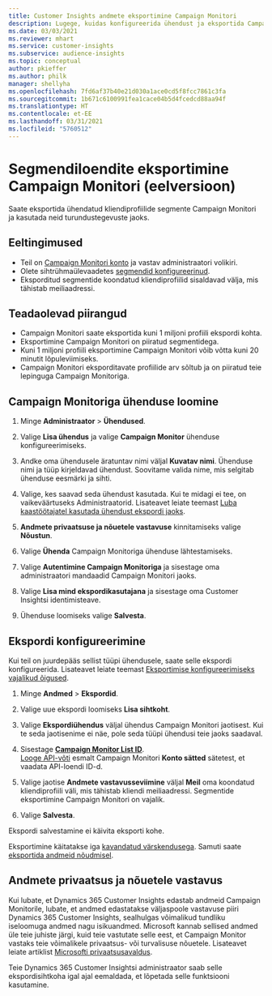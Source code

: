 ```yaml
---
title: Customer Insights andmete eksportimine Campaign Monitori
description: Lugege, kuidas konfigureerida ühendust ja eksportida Campaign Monitori.
ms.date: 03/03/2021
ms.reviewer: mhart
ms.service: customer-insights
ms.subservice: audience-insights
ms.topic: conceptual
author: pkieffer
ms.author: philk
manager: shellyha
ms.openlocfilehash: 7fd6af37b40e21d030a1ace0cd5f8fcc7861c3fa
ms.sourcegitcommit: 1b671c6100991fea1cace04b5d4fcedcd88aa94f
ms.translationtype: HT
ms.contentlocale: et-EE
ms.lasthandoff: 03/31/2021
ms.locfileid: "5760512"
---
```

# <a name="export-segment-lists-to-campaign-monitor-preview"></a>Segmendiloendite eksportimine Campaign Monitori (eelversioon)

Saate eksportida ühendatud kliendiprofiilide segmente Campaign Monitori ja kasutada neid turundustegevuste jaoks.

## <a name="prerequisites"></a>Eeltingimused

-   Teil on [Campaign Monitori konto](https://www.campaignmonitor.com/) ja vastav administraatori volikiri.
-   Olete sihtrühmaülevaadetes [segmendid konfigureerinud](segments.md).
-   Eksporditud segmentide koondatud kliendiprofiilid sisaldavad välja, mis tähistab meiliaadressi.

## <a name="known-limitations"></a>Teadaolevad piirangud

- Campaign Monitori saate eksportida kuni 1 miljoni profiili ekspordi kohta.
- Eksportimine Campaign Monitori on piiratud segmentidega.
- Kuni 1 miljoni profiili eksportimine Campaign Monitori võib võtta kuni 20 minutit lõpuleviimiseks. 
- Campaign Monitori eksporditavate profiilide arv sõltub ja on piiratud teie lepinguga Campaign Monitoriga.

## <a name="set-up-connection-to-campaign-monitor"></a>Campaign Monitoriga ühenduse loomine

1. Minge **Administraator** > **Ühendused**.

1. Valige **Lisa ühendus** ja valige **Campaign Monitor** ühenduse konfigureerimiseks.

1. Andke oma ühendusele äratuntav nimi väljal **Kuvatav nimi**. Ühenduse nimi ja tüüp kirjeldavad ühendust. Soovitame valida nime, mis selgitab ühenduse eesmärki ja sihti.

1. Valige, kes saavad seda ühendust kasutada. Kui te midagi ei tee, on vaikeväärtuseks Administraatorid. Lisateavet leiate teemast [Luba kaastöötajatel kasutada ühendust ekspordi jaoks](connections.md#allow-contributors-to-use-a-connection-for-exports).

1. **Andmete privaatsuse ja nõuetele vastavuse** kinnitamiseks valige **Nõustun**.

1. Valige **Ühenda** Campaign Monitoriga ühenduse lähtestamiseks.

1. Valige **Autentimine Campaign Monitoriga** ja sisestage oma administraatori mandaadid Campaign Monitori jaoks.

1. Valige **Lisa mind ekspordikasutajana** ja sisestage oma Customer Insightsi identimisteave.

1. Ühenduse loomiseks valige **Salvesta**.

## <a name="configure-an-export"></a>Ekspordi konfigureerimine

Kui teil on juurdepääs sellist tüüpi ühendusele, saate selle ekspordi konfigureerida. Lisateavet leiate teemast [Eksportimise konfigureerimiseks vajalikud õigused](export-destinations.md#set-up-a-new-export).

1. Minge **Andmed** > **Ekspordid**.

1. Valige uue ekspordi loomiseks **Lisa sihtkoht**.

1. Valige **Ekspordiühendus** väljal ühendus Campaign Monitori jaotisest. Kui te seda jaotisenime ei näe, pole seda tüüpi ühendusi teie jaoks saadaval.

1. Sisestage [**Campaign Monitor List ID**](https://www.campaignmonitor.com/api/getting-started/#your-list-id).    
   [Looge API-võti](https://www.campaignmonitor.com/api/getting-started/) esmalt Campaign Monitori **Konto sätted** sätetest, et vaadata API-loendi ID-d.  

3. Valige jaotise **Andmete vastavusseviimine** väljal **Meil** oma koondatud kliendiprofiili väli, mis tähistab kliendi meiliaadressi. Segmentide eksportimine Campaign Monitori on vajalik.

1. Valige **Salvesta**.

Ekspordi salvestamine ei käivita eksporti kohe.

Eksportimine käitatakse iga [kavandatud värskendusega](system.md#schedule-tab). Samuti saate [eksportida andmeid nõudmisel](export-destinations.md#run-exports-on-demand). 


## <a name="data-privacy-and-compliance"></a>Andmete privaatsus ja nõuetele vastavus

Kui lubate, et Dynamics 365 Customer Insights edastab andmeid Campaign Monitorile, lubate, et andmed edastatakse väljaspoole vastavuse piiri Dynamics 365 Customer Insights, sealhulgas võimalikud tundliku iseloomuga andmed nagu isikuandmed. Microsoft kannab sellised andmed üle teie juhiste järgi, kuid teie vastutate selle eest, et Campaign Monitor vastaks teie võimalikele privaatsus- või turvalisuse nõuetele. Lisateavet leiate artiklist [Microsofti privaatsusavaldus](https://go.microsoft.com/fwlink/?linkid=396732).

Teie Dynamics 365 Customer Insightsi administraator saab selle ekspordisihtkoha igal ajal eemaldada, et lõpetada selle funktsiooni kasutamine.
